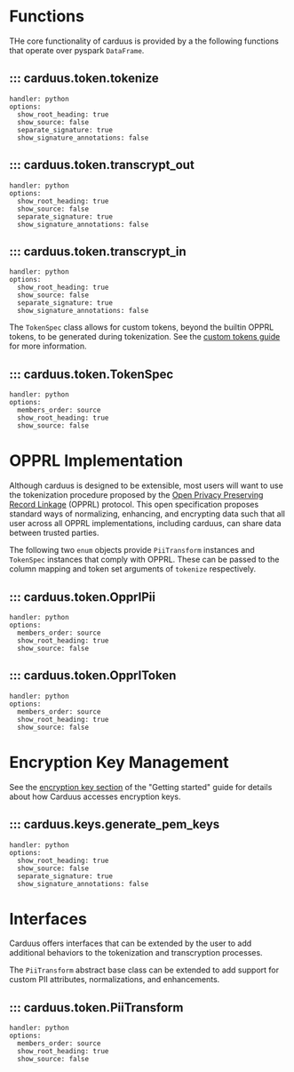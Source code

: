 # Functions

THe core functionality of carduus is provided by a the following functions that operate over pyspark `DataFrame`.

## ::: carduus.token.tokenize
    handler: python
    options:
      show_root_heading: true
      show_source: false
      separate_signature: true
      show_signature_annotations: false

## ::: carduus.token.transcrypt_out
    handler: python
    options:
      show_root_heading: true
      show_source: false
      separate_signature: true
      show_signature_annotations: false

## ::: carduus.token.transcrypt_in
    handler: python
    options:
      show_root_heading: true
      show_source: false
      separate_signature: true
      show_signature_annotations: false

The `TokenSpec` class allows for custom tokens, beyond the builtin OPPRL tokens, to be generated during tokenization. See the [custom tokens guide](./guides/custom-tokens.md) for more information.

## ::: carduus.token.TokenSpec
    handler: python
    options:
      members_order: source
      show_root_heading: true
      show_source: false

# OPPRL Implementation

Although carduus is designed to be extensible, most users will want to use the tokenization procedure proposed by the [Open Privacy Preserving Record Linkage](../opprl.md) (OPPRL) protocol. This open specification proposes standard ways of normalizing, enhancing, and encrypting data such that all user across all OPPRL implementations, including carduus, can share data between trusted parties.

The following two `enum` objects provide `PiiTransform` instances and `TokenSpec` instances that comply with OPPRL. These can be passed to the column mapping and token set arguments of `tokenize` respectively.

## ::: carduus.token.OpprlPii
    handler: python
    options:
      members_order: source
      show_root_heading: true
      show_source: false

## ::: carduus.token.OpprlToken
    handler: python
    options:
      members_order: source
      show_root_heading: true
      show_source: false

# Encryption Key Management

See the [encryption key section](./guides/getting-started.md#encryption-keys) of the "Getting started" guide for details about how Carduus accesses encryption keys.

## ::: carduus.keys.generate_pem_keys
    handler: python
    options:
      show_root_heading: true
      show_source: false
      separate_signature: true
      show_signature_annotations: false


# Interfaces

Carduus offers interfaces that can be extended by the user to add additional behaviors to the tokenization and transcryption processes.

The `PiiTransform` abstract base class can be extended to add support for custom PII attributes, normalizations, and enhancements.

## ::: carduus.token.PiiTransform
    handler: python
    options:
      members_order: source
      show_root_heading: true
      show_source: false
